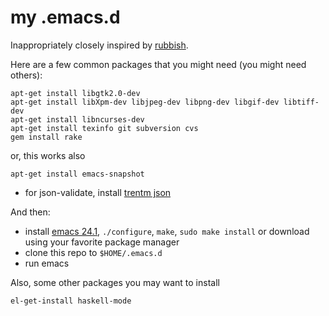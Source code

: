 # my .emacs.d

Inappropriately closely inspired by [rubbish](https://github.com/rubbish/rubbish-emacs-setup).

Here are a few common packages that you might need (you might need others):

    apt-get install libgtk2.0-dev
    apt-get install libXpm-dev libjpeg-dev libpng-dev libgif-dev libtiff-dev
    apt-get install libncurses-dev
    apt-get install texinfo git subversion cvs
    gem install rake

or, this works also

    apt-get install emacs-snapshot

* for json-validate, install [trentm json](https://github.com/trentm/json)

And then:
* install [emacs 24.1](http://www.gnu.org/software/emacs/), `./configure`, `make`, `sudo make install` or download using your favorite package manager
* clone this repo to `$HOME/.emacs.d`
* run emacs

Also, some other packages you may want to install

    el-get-install haskell-mode

